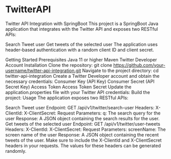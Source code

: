 # TwitterAPI
Twitter API Integration with SpringBoot
This project is a SpringBoot Java application that integrates with the Twitter API and exposes two RESTful APIs:

Search Tweet user
Get tweets of the selected user
The application uses header-based authentication with a random client ID and client secret.

Getting Started
Prerequisites
Java 11 or higher
Maven
Twitter Developer Account
Installation
Clone the repository:
git clone https://github.com/your-username/twitter-api-integration.git
Navigate to the project directory:
cd twitter-api-integration
Create a Twitter Developer account and obtain the necessary credentials:
Consumer Key (API Key)
Consumer Secret (API Secret Key)
Access Token
Access Token Secret
Update the application.properties file with your Twitter API credentials:
Build the project:
Usage
The application exposes two RESTful APIs:

Search Tweet user
Endpoint: GET /api/v1/twitter/search-user
Headers:
X-ClientId: <random-client-id>
X-ClientSecret: <random-client-secret>
Request Parameters:
q: The search query for the user
Response: A JSON object containing the search results for the user.
Get tweets of the selected user
Endpoint: GET /api/v1/twitter/user-tweets
Headers:
X-ClientId: <random-client-id>
X-ClientSecret: <random-client-secret>
Request Parameters:
screenName: The screen name of the user
Response: A JSON object containing the recent tweets of the user.
Make sure to include the X-ClientId and X-ClientSecret headers in your requests. The values for these headers can be generated randomly.
